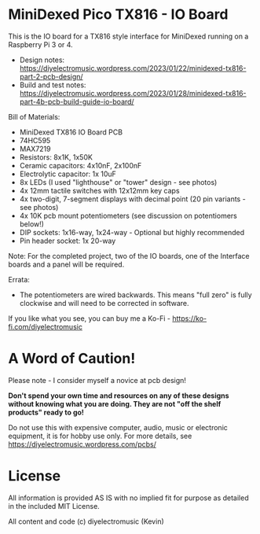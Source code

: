 # MiniDexed Pico TX816 - IO Board

This is the IO board for a TX816 style interface for MiniDexed running on a Raspberry Pi 3 or 4.

- Design notes: https://diyelectromusic.wordpress.com/2023/01/22/minidexed-tx816-part-2-pcb-design/
- Build and test notes: https://diyelectromusic.wordpress.com/2023/01/28/minidexed-tx816-part-4b-pcb-build-guide-io-board/

Bill of Materials:
- MiniDexed TX816 IO Board PCB
- 74HC595
- MAX7219
- Resistors: 8x1K, 1x50K
- Ceramic capacitors: 4x10nF, 2x100nF
- Electrolytic capacitor: 1x 10uF
- 8x LEDs (I used "lighthouse" or "tower" design - see photos)
- 4x 12mm tactile switches with 12x12mm key caps
- 4x two-digit, 7-segment displays with decimal point (20 pin variants - see photos)
- 4x 10K pcb mount potentiometers (see discussion on potentiomers below!)
- DIP sockets: 1x16-way, 1x24-way - Optional but highly recommended
- Pin header socket: 1x 20-way

Note: For the completed project, two of the IO boards, one of the Interface boards and a panel will be required.

Errata:
- The potentiometers are wired backwards.  This means "full zero" is fully clockwise and will need to be corrected in software.

If you like what you see, you can buy me a Ko-Fi - https://ko-fi.com/diyelectromusic

#  A Word of Caution!

Please note - I consider myself a novice at pcb design!

**Don't spend your own time and resources on any of these designs without knowing what you are doing.  They are not "off the shelf products" ready to go!**

Do not use this with expensive computer, audio, music or electronic equipment, it is for hobby use only.  For more details, see https://diyelectromusic.wordpress.com/pcbs/

# License

All information is provided AS IS with no implied fit for purpose as detailed in the included MIT License.

All content and code (c) diyelectromusic (Kevin)
